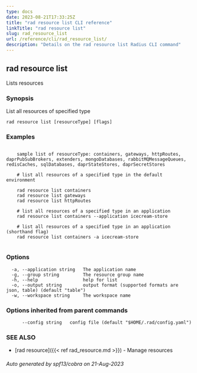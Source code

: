 ```yaml
---
type: docs
date: 2023-08-21T17:33:25Z
title: "rad resource list CLI reference"
linkTitle: "rad resource list"
slug: rad_resource_list
url: /reference/cli/rad_resource_list/
description: "Details on the rad resource list Radius CLI command"
---
```

## rad resource list

Lists resources

### Synopsis

List all resources of specified type

```
rad resource list [resourceType] [flags]
```

### Examples

```

	sample list of resourceType: containers, gateways, httpRoutes, daprPubSubBrokers, extenders, mongoDatabases, rabbitMQMessageQueues, redisCaches, sqlDatabases, daprStateStores, daprSecretStores

	# list all resources of a specified type in the default environment

	rad resource list containers
	rad resource list gateways
	rad resource list httpRoutes

	# list all resources of a specified type in an application
	rad resource list containers --application icecream-store
	
	# list all resources of a specified type in an application (shorthand flag)
	rad resource list containers -a icecream-store
	
```

### Options

```
  -a, --application string   The application name
  -g, --group string         The resource group name
  -h, --help                 help for list
  -o, --output string        output format (supported formats are json, table) (default "table")
  -w, --workspace string     The workspace name
```

### Options inherited from parent commands

```
      --config string   config file (default "$HOME/.rad/config.yaml")
```

### SEE ALSO

* [rad resource]({{< ref rad_resource.md >}})	 - Manage resources

###### Auto generated by spf13/cobra on 21-Aug-2023

